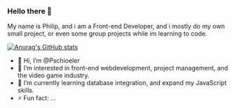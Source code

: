 ### Hello there 👋

My name is Philip, and i am a Front-end Developer, and i mostly do my own small project, or even some group projects while im learning to code. 

[![Anurag's GitHub stats](https://github-readme-stats.vercel.app/api?username=Pschioeler)](https://github.com/anuraghazra/github-readme-stats)

- 👋 Hi, I’m @Pschioeler
- 👀 I’m interested in front-end webdevelopment, project management, and the video game industry. 
- 🌱 I’m currently learning database integration, and expand my JavaScript skills.
- ⚡ Fun fact: ...

<!---
Pschioeler/Pschioeler is a ✨ special ✨ repository because its `README.md` (this file) appears on your GitHub profile.
You can click the Preview link to take a look at your changes.
--->

